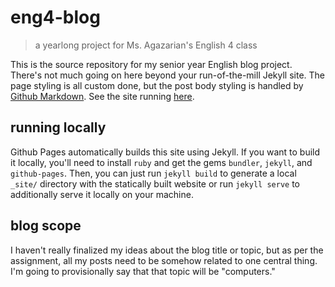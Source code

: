 # eng4-blog

> a yearlong project for Ms. Agazarian's English 4 class

This is the source repository for my senior year English blog project. There's not much going on here beyond your run-of-the-mill Jekyll site. The page styling is all custom done, but the post body styling is handled by [Github Markdown](https://github.com/sindresorhus/github-markdown-css). See the site running [here](https://air-wreck.github.io/eng4-blog).

## running locally
Github Pages automatically builds this site using Jekyll. If you want to build it locally, you'll need to install `ruby` and get the gems `bundler`, `jekyll`, and `github-pages`. Then, you can just run `jekyll build` to generate a local `_site/` directory with the statically built website or run `jekyll serve` to additionally serve it locally on your machine.

## blog scope
I haven't really finalized my ideas about the blog title or topic, but as per the assignment, all my posts need to be somehow related to one central thing. I'm going to provisionally say that that topic will be "computers."
